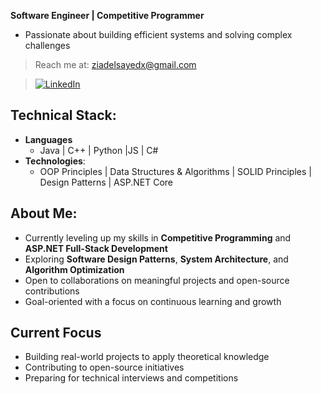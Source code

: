 **Software Engineer | Competitive Programmer**  
- Passionate about building efficient systems and solving complex challenges  
> Reach me at: [ziadelsayedx@gmail.com](mailto:ziadelsayedx@gmail.com)

> [![LinkedIn](https://img.shields.io/badge/LinkedIn-Connect-%230A66C2?logo=linkedin)](https://linkedin.com/in//ziadelsayedx/) 

## **Technical Stack**:
- **Languages**  
  - Java | C++ | Python |JS | C#
- **Technologies**:
  - OOP Principles | Data Structures & Algorithms | SOLID Principles | Design Patterns | ASP.NET Core

## **About Me**:
-  Currently leveling up my skills in **Competitive Programming** and **ASP.NET Full-Stack Development**
-  Exploring **Software Design Patterns**, **System Architecture**, and **Algorithm Optimization**
-  Open to collaborations on meaningful projects and open-source contributions
-  Goal-oriented with a focus on continuous learning and growth


## **Current Focus**
- Building real-world projects to apply theoretical knowledge
- Contributing to open-source initiatives
- Preparing for technical interviews and competitions

